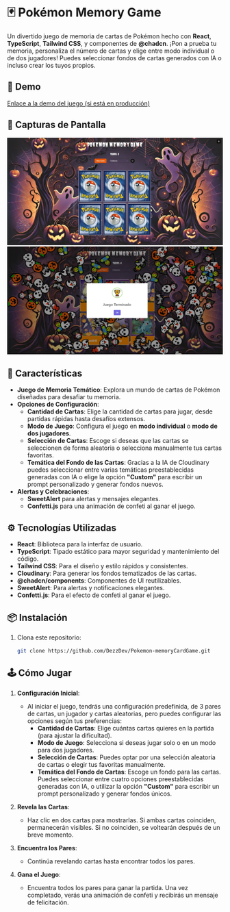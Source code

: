 # 🃏 Pokémon Memory Game

Un divertido juego de memoria de cartas de Pokémon hecho con **React**, **TypeScript**, **Tailwind CSS**, y componentes de **@chadcn**. ¡Pon a prueba tu memoria, personaliza el número de cartas y elige entre modo individual o de dos jugadores! Puedes seleccionar fondos de cartas generados con IA o incluso crear los tuyos propios.


## 🚀 Demo

[Enlace a la demo del juego (si está en producción)](https://dezzdev.github.io/Pokemon-memoryCardGame/)

## 📸 Capturas de Pantalla

![Captura del Juego](/public/CapturaPokemonMemoriGame.webp)
![Captura de Victoria](/public/CapturaPokemonMemoriGame2.webp)

## 📝 Características

- **Juego de Memoria Temático**: Explora un mundo de cartas de Pokémon diseñadas para desafiar tu memoria.
- **Opciones de Configuración**:
  - **Cantidad de Cartas**: Elige la cantidad de cartas para jugar, desde partidas rápidas hasta desafíos extensos.
  - **Modo de Juego**: Configura el juego en **modo individual** o **modo de dos jugadores**.
  - **Selección de Cartas**: Escoge si deseas que las cartas se seleccionen de forma aleatoria o selecciona manualmente tus cartas favoritas.
  - **Temática del Fondo de las Cartas**: Gracias a la IA de Cloudinary puedes seleccionar entre varias temáticas preestablecidas generadas con IA o elige la opción **"Custom"** para escribir un prompt personalizado y generar fondos nuevos.
- **Alertas y Celebraciones**:
  - **SweetAlert** para alertas y mensajes elegantes.
  - **Confetti.js** para una animación de confeti al ganar el juego.


## ⚙️ Tecnologías Utilizadas

- **React**: Biblioteca para la interfaz de usuario.
- **TypeScript**: Tipado estático para mayor seguridad y mantenimiento del código.
- **Tailwind CSS**: Para el diseño y estilo rápidos y consistentes.
- **Cloudinary**: Para generar los fondos tematizados de las cartas.
- **@chadcn/components**: Componentes de UI reutilizables.
- **SweetAlert**: Para alertas y notificaciones elegantes.
- **Confetti.js**: Para el efecto de confeti al ganar el juego.

## 📦 Instalación

1. Clona este repositorio:

   ```bash
   git clone https://github.com/DezzDev/Pokemon-memoryCardGame.git

## 🕹️ Cómo Jugar

1. **Configuración Inicial**:
   - Al iniciar el juego, tendrás una configuración predefinida, de 3 pares de cartas, un jugador y cartas aleatorias, pero puedes configurar las opciones según tus preferencias:
     - **Cantidad de Cartas**: Elige cuántas cartas quieres en la partida (para ajustar la dificultad).
     - **Modo de Juego**: Selecciona si deseas jugar solo o en un modo para dos jugadores.
     - **Selección de Cartas**: Puedes optar por una selección aleatoria de cartas o elegir tus favoritas manualmente.
     - **Temática del Fondo de Cartas**: Escoge un fondo para las cartas. Puedes seleccionar entre cuatro opciones preestablecidas generadas con IA, o utilizar la opción **"Custom"** para escribir un prompt personalizado y generar fondos únicos.
   
2. **Revela las Cartas**:
   - Haz clic en dos cartas para mostrarlas. Si ambas cartas coinciden, permanecerán visibles. Si no coinciden, se voltearán después de un breve momento.

3. **Encuentra los Pares**:
   - Continúa revelando cartas hasta encontrar todos los pares.

4. **Gana el Juego**:
   - Encuentra todos los pares para ganar la partida. Una vez completado, verás una animación de confeti y recibirás un mensaje de felicitación.

